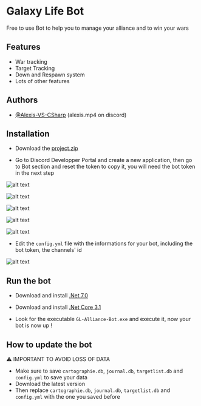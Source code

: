 
# Galaxy Life Bot

Free to use Bot to help you to manage your alliance and to win your wars


## Features

- War tracking
- Target Tracking
- Down and Respawn system
- Lots of other features
## Authors

- [@Alexis-VS-CSharp](https://github.com/Alexis-VS-CSharp) (alexis.mp4 on discord)


## Installation

- Download the [project.zip](https://github.com/Alexis-VS-CSharp/Galaxy-Life-Alliance-Bot/archive/refs/heads/main.zip)

- Go to Discord Developper Portal and create a new application, then go to Bot section and reset the token to copy it, you will need the bot token in the next step

![alt text](https://i.imgur.com/XVTNfZj.png)

![alt text](https://i.imgur.com/zMaNlpF.png)

![alt text](https://i.imgur.com/zCeiFzw.png)

![alt text](https://i.imgur.com/9Isb5OC.png)

![alt text](https://i.imgur.com/LMi0UZ4.png)

- Edit the ``config.yml`` file with the informations for your bot, including the bot token, the channels' id 

![alt text](https://i.imgur.com/VmHiNHv.png)

## Run the bot

- Download and install [.Net 7.0](https://dotnet.microsoft.com/en-us/download/dotnet/7.0)
- Download and install [.Net Core 3.1](https://dotnet.microsoft.com/en-us/download/dotnet/3.1)

- Look for the executable ``GL-Alliance-Bot.exe`` and execute it, now your bot is now up ! 

## How to update the bot
:warning: IMPORTANT TO AVOID LOSS OF DATA
- Make sure to save ``cartographie.db``, ``journal.db``, ``targetlist.db`` and ``config.yml`` to save your data
- Download the latest version
- Then replace ``cartographie.db``, ``journal.db``, ``targetlist.db`` and ``config.yml`` with the one you saved before

